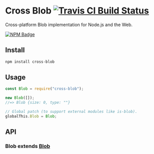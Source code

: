 # Cross Blob [![Travis CI Build Status](https://img.shields.io/travis/com/Richienb/cross-blob/master.svg?style=for-the-badge)](https://travis-ci.com/Richienb/cross-blob)

Cross-platform Blob implementation for Node.js and the Web.

[![NPM Badge](https://nodei.co/npm/cross-blob.png)](https://npmjs.com/package/cross-blob)

## Install

```sh
npm install cross-blob
```

## Usage

```js
const Blob = require("cross-blob");

new Blob([]);
//=> Blob {size: 0, type: ""}

// Global patch (to support external modules like is-blob).
globalThis.Blob = Blob;
```

## API

### Blob extends [Blob](https://developer.mozilla.org/en-US/docs/Web/API/Blob)
